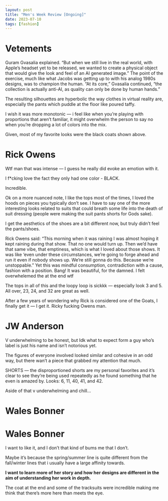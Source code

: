 ```yaml
---
layout: post
title: "Men's Week Review [Ongoing]"
date: 2023-07-10
tags: [fashion]
---
```


# Vetements
Guram Gvasalia explained. “But when we still live in the real world, with Apple’s headset yet to be released, we wanted to create a physical object that would give the look and feel of an AI generated image.” The point of the exercise, much like what Jacobs was getting up to with his analog 1980s designs, was to champion the human. “At its core,” Gvasalia continued, “the collection is actually anti-AI, as quality can only be done by human hands.”

The resulting silhouettes are hyperbolic the way clothes in virtual reality are, especially the pants which puddle at the floor like poured taffy.

I wish it was more monotonic — i feel like when you’re playing with proportions that aren’t familiar, it might overwhelm the person to say no when you’re dropping a lot of colors into the mix. 

Given, most of my favorite looks were the black coats shown above.

# Rick Owens 

Wtf man that was intense — I guess he really did evoke an emotion with it. 

I f*cking love the fact they only had one color - BLACK. 

Incredible. 

Ok on a more nuanced note, I like the tops most of the times, I loved the hoods on pieces you typically don’t see. I have to say one of the more interesting looks related to suits that could breath some life into the death of suit dressing (people were making the suit pants shorts for Gods sake). 

I get the aesthetics of the shoes are a bit different now, but truly didn’t feel the pants/shoes. 

Rick Owens said: “This morning when it was raining I was almost hoping it kept raining during that show. That no one would turn up. Then we’d have that same vibe, that emptiness, which is what I loved about those shows. It was like ‘even under these circumstances, we’re going to forge ahead and run it even if nobody shows up. We’re still gonna do this. Because we’re unstoppable.”
Yet this was mindful consumption, contradiction with a cause, fashion with a position. Bang! It was beautiful, for the damned.
I felt overwhelemed the at the end wtf 

The tops in all of this and the loopy loop is sickkk — especially look 3 and 5. All over, 23, 24, and 32 are great as well. 

After a few years of wondering why Rick is considered one of the Goats, I finally get it — I get it. Ricky fucking Owens man. 

# JW Anderson

V underwhelming to be honest, but Idk what to expect form a guy who’s label is just his name and isn’t notorious yet. 

The figures of everyone involved looked similar and cohesive in an odd way, but there wan’t a piece that grabbed my attention that much. 

SHORTS — the disproportioned shorts are my personal favorites and it’s clear to see they’re being used repeatedly as he found something that he even is amazed by. 
Looks: 6, 11, 40, 41, and 42. 

Aside of that v underwhelming and chill…

# Wales Bonner 

# Wales Bonner

I want to like it, and I don’t that kind of bums me that I don’t. 

Maybe it’s because the spring/summer line is quite different from the fall/winter lines that i usually have a large affinity towards. 

**I want to learn more of her story and how her designs are different in the aim of understanding her work in depth.** 

The coat at the end and some of the tracksuits were incredible making me think that there’s more here than meets the eye.

